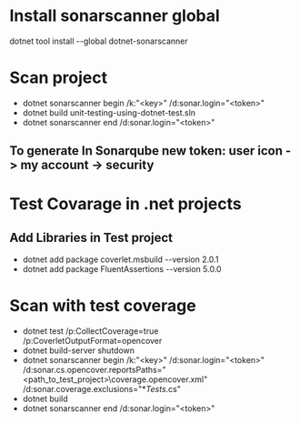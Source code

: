 # Install sonarscanner global
dotnet tool install --global dotnet-sonarscanner

# Scan project
- dotnet sonarscanner begin /k:"&lt;key>" /d:sonar.login="&lt;token>"
- dotnet build unit-testing-using-dotnet-test.sln
- dotnet sonarscanner end /d:sonar.login="&lt;token>"
## To generate In Sonarqube new token: user icon -> my account -> security

# Test Covarage in .net projects
## Add Libraries in Test project
- dotnet add package coverlet.msbuild --version 2.0.1
- dotnet add package FluentAssertions --version 5.0.0

# Scan with test coverage
- dotnet test /p:CollectCoverage=true /p:CoverletOutputFormat=opencover
- dotnet build-server shutdown
- dotnet sonarscanner begin /k:"&lt;key>" /d:sonar.login="&lt;token>" /d:sonar.cs.opencover.reportsPaths="<path_to_test_project>\coverage.opencover.xml" /d:sonar.coverage.exclusions="**Tests*.cs"
- dotnet build
- dotnet sonarscanner end /d:sonar.login="&lt;token>"
